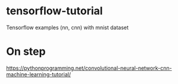 # tensorflow-tutorial
Tensorflow examples (nn, cnn) with mnist dataset

# On step
https://pythonprogramming.net/convolutional-neural-network-cnn-machine-learning-tutorial/

